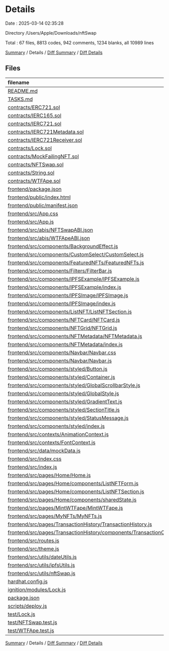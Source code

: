 # Details

Date : 2025-03-14 02:35:28

Directory /Users/Apple/Downloads/nftSwap

Total : 67 files,  8813 codes, 942 comments, 1234 blanks, all 10989 lines

[Summary](results.md) / Details / [Diff Summary](diff.md) / [Diff Details](diff-details.md)

## Files
| filename | language | code | comment | blank | total |
| :--- | :--- | ---: | ---: | ---: | ---: |
| [README.md](/README.md) | Markdown | 252 | 0 | 107 | 359 |
| [TASKS.md](/TASKS.md) | Markdown | 238 | 0 | 70 | 308 |
| [contracts/ERC721.sol](/contracts/ERC721.sol) | Solidity | 176 | 56 | 34 | 266 |
| [contracts/IERC165.sol](/contracts/IERC165.sol) | Solidity | 4 | 13 | 2 | 19 |
| [contracts/IERC721.sol](/contracts/IERC721.sol) | Solidity | 29 | 4 | 13 | 46 |
| [contracts/IERC721Metadata.sol](/contracts/IERC721Metadata.sol) | Solidity | 6 | 1 | 3 | 10 |
| [contracts/IERC721Receiver.sol](/contracts/IERC721Receiver.sol) | Solidity | 9 | 2 | 1 | 12 |
| [contracts/Lock.sol](/contracts/Lock.sol) | Solidity | 20 | 5 | 10 | 35 |
| [contracts/MockFailingNFT.sol](/contracts/MockFailingNFT.sol) | Solidity | 39 | 5 | 12 | 56 |
| [contracts/NFTSwap.sol](/contracts/NFTSwap.sol) | Solidity | 118 | 23 | 25 | 166 |
| [contracts/String.sol](/contracts/String.sol) | Solidity | 49 | 19 | 7 | 75 |
| [contracts/WTFApe.sol](/contracts/WTFApe.sol) | Solidity | 14 | 5 | 5 | 24 |
| [frontend/package.json](/frontend/package.json) | JSON | 33 | 0 | 1 | 34 |
| [frontend/public/index.html](/frontend/public/index.html) | HTML | 80 | 1 | 7 | 88 |
| [frontend/public/manifest.json](/frontend/public/manifest.json) | JSON | 25 | 0 | 1 | 26 |
| [frontend/src/App.css](/frontend/src/App.css) | CSS | 238 | 26 | 35 | 299 |
| [frontend/src/App.js](/frontend/src/App.js) | JavaScript | 42 | 6 | 4 | 52 |
| [frontend/src/abis/NFTSwapABI.json](/frontend/src/abis/NFTSwapABI.json) | JSON | 297 | 0 | 1 | 298 |
| [frontend/src/abis/WTFApeABI.json](/frontend/src/abis/WTFApeABI.json) | JSON | 390 | 0 | 1 | 391 |
| [frontend/src/components/BackgroundEffect.js](/frontend/src/components/BackgroundEffect.js) | JavaScript | 209 | 4 | 14 | 227 |
| [frontend/src/components/CustomSelect/CustomSelect.js](/frontend/src/components/CustomSelect/CustomSelect.js) | JavaScript | 133 | 8 | 20 | 161 |
| [frontend/src/components/FeaturedNFTs/FeaturedNFTs.js](/frontend/src/components/FeaturedNFTs/FeaturedNFTs.js) | JavaScript | 130 | 1 | 16 | 147 |
| [frontend/src/components/Filters/FilterBar.js](/frontend/src/components/Filters/FilterBar.js) | JavaScript | 96 | 16 | 9 | 121 |
| [frontend/src/components/IPFSExample/IPFSExample.js](/frontend/src/components/IPFSExample/IPFSExample.js) | JavaScript | 337 | 19 | 55 | 411 |
| [frontend/src/components/IPFSExample/index.js](/frontend/src/components/IPFSExample/index.js) | JavaScript | 2 | 0 | 2 | 4 |
| [frontend/src/components/IPFSImage/IPFSImage.js](/frontend/src/components/IPFSImage/IPFSImage.js) | JavaScript | 266 | 56 | 38 | 360 |
| [frontend/src/components/IPFSImage/index.js](/frontend/src/components/IPFSImage/index.js) | JavaScript | 2 | 0 | 2 | 4 |
| [frontend/src/components/ListNFT/ListNFTSection.js](/frontend/src/components/ListNFT/ListNFTSection.js) | JavaScript | 0 | 0 | 1 | 1 |
| [frontend/src/components/NFTCard/NFTCard.js](/frontend/src/components/NFTCard/NFTCard.js) | JavaScript | 437 | 40 | 42 | 519 |
| [frontend/src/components/NFTGrid/NFTGrid.js](/frontend/src/components/NFTGrid/NFTGrid.js) | JavaScript | 126 | 23 | 20 | 169 |
| [frontend/src/components/NFTMetadata/NFTMetadata.js](/frontend/src/components/NFTMetadata/NFTMetadata.js) | JavaScript | 165 | 41 | 29 | 235 |
| [frontend/src/components/NFTMetadata/index.js](/frontend/src/components/NFTMetadata/index.js) | JavaScript | 2 | 0 | 2 | 4 |
| [frontend/src/components/Navbar/Navbar.css](/frontend/src/components/Navbar/Navbar.css) | CSS | 212 | 17 | 30 | 259 |
| [frontend/src/components/Navbar/Navbar.js](/frontend/src/components/Navbar/Navbar.js) | JavaScript | 80 | 15 | 10 | 105 |
| [frontend/src/components/styled/Button.js](/frontend/src/components/styled/Button.js) | JavaScript | 142 | 0 | 22 | 164 |
| [frontend/src/components/styled/Container.js](/frontend/src/components/styled/Container.js) | JavaScript | 21 | 0 | 5 | 26 |
| [frontend/src/components/styled/GlobalScrollbarStyle.js](/frontend/src/components/styled/GlobalScrollbarStyle.js) | JavaScript | 54 | 12 | 13 | 79 |
| [frontend/src/components/styled/GlobalStyle.js](/frontend/src/components/styled/GlobalStyle.js) | JavaScript | 129 | 13 | 24 | 166 |
| [frontend/src/components/styled/GradientText.js](/frontend/src/components/styled/GradientText.js) | JavaScript | 91 | 23 | 8 | 122 |
| [frontend/src/components/styled/SectionTitle.js](/frontend/src/components/styled/SectionTitle.js) | JavaScript | 43 | 2 | 5 | 50 |
| [frontend/src/components/styled/StatusMessage.js](/frontend/src/components/styled/StatusMessage.js) | JavaScript | 95 | 0 | 6 | 101 |
| [frontend/src/components/styled/index.js](/frontend/src/components/styled/index.js) | JavaScript | 90 | 1 | 10 | 101 |
| [frontend/src/contexts/AnimationContext.js](/frontend/src/contexts/AnimationContext.js) | JavaScript | 46 | 10 | 9 | 65 |
| [frontend/src/contexts/FontContext.js](/frontend/src/contexts/FontContext.js) | JavaScript | 28 | 2 | 7 | 37 |
| [frontend/src/data/mockData.js](/frontend/src/data/mockData.js) | JavaScript | 362 | 33 | 12 | 407 |
| [frontend/src/index.css](/frontend/src/index.css) | CSS | 56 | 12 | 10 | 78 |
| [frontend/src/index.js](/frontend/src/index.js) | JavaScript | 23 | 0 | 2 | 25 |
| [frontend/src/pages/Home/Home.js](/frontend/src/pages/Home/Home.js) | JavaScript | 452 | 44 | 51 | 547 |
| [frontend/src/pages/Home/components/ListNFTForm.js](/frontend/src/pages/Home/components/ListNFTForm.js) | JavaScript | 426 | 40 | 50 | 516 |
| [frontend/src/pages/Home/components/ListNFTSection.js](/frontend/src/pages/Home/components/ListNFTSection.js) | JavaScript | 192 | 27 | 25 | 244 |
| [frontend/src/pages/Home/components/sharedState.js](/frontend/src/pages/Home/components/sharedState.js) | JavaScript | 6 | 4 | 4 | 14 |
| [frontend/src/pages/MintWTFape/MintWTFape.js](/frontend/src/pages/MintWTFape/MintWTFape.js) | JavaScript | 380 | 12 | 51 | 443 |
| [frontend/src/pages/MyNFTs/MyNFTs.js](/frontend/src/pages/MyNFTs/MyNFTs.js) | JavaScript | 749 | 54 | 98 | 901 |
| [frontend/src/pages/TransactionHistory/TransactionHistory.js](/frontend/src/pages/TransactionHistory/TransactionHistory.js) | JavaScript | 185 | 18 | 20 | 223 |
| [frontend/src/pages/TransactionHistory/components/TransactionCard.js](/frontend/src/pages/TransactionHistory/components/TransactionCard.js) | JavaScript | 232 | 15 | 22 | 269 |
| [frontend/src/routes.js](/frontend/src/routes.js) | JavaScript | 21 | 0 | 3 | 24 |
| [frontend/src/theme.js](/frontend/src/theme.js) | JavaScript | 35 | 0 | 2 | 37 |
| [frontend/src/utils/dateUtils.js](/frontend/src/utils/dateUtils.js) | JavaScript | 12 | 5 | 1 | 18 |
| [frontend/src/utils/ipfsUtils.js](/frontend/src/utils/ipfsUtils.js) | JavaScript | 205 | 112 | 40 | 357 |
| [frontend/src/utils/nftSwap.js](/frontend/src/utils/nftSwap.js) | JavaScript | 99 | 8 | 14 | 121 |
| [hardhat.config.js](/hardhat.config.js) | JavaScript | 15 | 1 | 1 | 17 |
| [ignition/modules/Lock.js](/ignition/modules/Lock.js) | JavaScript | 11 | 2 | 6 | 19 |
| [package.json](/package.json) | JSON | 37 | 0 | 1 | 38 |
| [scripts/deploy.js](/scripts/deploy.js) | JavaScript | 14 | 2 | 3 | 19 |
| [test/Lock.js](/test/Lock.js) | JavaScript | 92 | 8 | 27 | 127 |
| [test/NFTSwap.test.js](/test/NFTSwap.test.js) | JavaScript | 163 | 63 | 41 | 267 |
| [test/WTFApe.test.js](/test/WTFApe.test.js) | JavaScript | 51 | 13 | 12 | 76 |

[Summary](results.md) / Details / [Diff Summary](diff.md) / [Diff Details](diff-details.md)